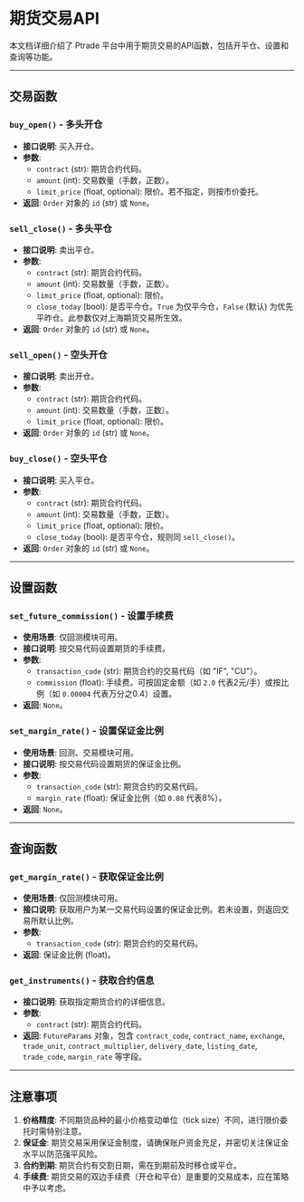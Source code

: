 # 期货交易API

本文档详细介绍了 Ptrade 平台中用于期货交易的API函数，包括开平仓、设置和查询等功能。

---

## 交易函数

### `buy_open()` - 多头开仓

-   **接口说明**: 买入开仓。
-   **参数**:
    -   `contract` (str): 期货合约代码。
    -   `amount` (int): 交易数量（手数，正数）。
    -   `limit_price` (float, optional): 限价。若不指定，则按市价委托。
-   **返回**: `Order` 对象的 `id` (str) 或 `None`。

### `sell_close()` - 多头平仓

-   **接口说明**: 卖出平仓。
-   **参数**:
    -   `contract` (str): 期货合约代码。
    -   `amount` (int): 交易数量（手数，正数）。
    -   `limit_price` (float, optional): 限价。
    -   `close_today` (bool): 是否平今仓。`True` 为仅平今仓，`False` (默认) 为优先平昨仓。此参数仅对上海期货交易所生效。
-   **返回**: `Order` 对象的 `id` (str) 或 `None`。

### `sell_open()` - 空头开仓

-   **接口说明**: 卖出开仓。
-   **参数**:
    -   `contract` (str): 期货合约代码。
    -   `amount` (int): 交易数量（手数，正数）。
    -   `limit_price` (float, optional): 限价。
-   **返回**: `Order` 对象的 `id` (str) 或 `None`。

### `buy_close()` - 空头平仓

-   **接口说明**: 买入平仓。
-   **参数**:
    -   `contract` (str): 期货合约代码。
    -   `amount` (int): 交易数量（手数，正数）。
    -   `limit_price` (float, optional): 限价。
    -   `close_today` (bool): 是否平今仓，规则同 `sell_close()`。
-   **返回**: `Order` 对象的 `id` (str) 或 `None`。

---

## 设置函数

### `set_future_commission()` - 设置手续费

-   **使用场景**: 仅回测模块可用。
-   **接口说明**: 按交易代码设置期货的手续费。
-   **参数**:
    -   `transaction_code` (str): 期货合约的交易代码（如 "IF", "CU"）。
    -   `commission` (float): 手续费。可按固定金额（如 `2.0` 代表2元/手）或按比例（如 `0.00004` 代表万分之0.4）设置。
-   **返回**: `None`。

### `set_margin_rate()` - 设置保证金比例

-   **使用场景**: 回测、交易模块可用。
-   **接口说明**: 按交易代码设置期货的保证金比例。
-   **参数**:
    -   `transaction_code` (str): 期货合约的交易代码。
    -   `margin_rate` (float): 保证金比例（如 `0.08` 代表8%）。
-   **返回**: `None`。

---

## 查询函数

### `get_margin_rate()` - 获取保证金比例

-   **使用场景**: 仅回测模块可用。
-   **接口说明**: 获取用户为某一交易代码设置的保证金比例。若未设置，则返回交易所默认比例。
-   **参数**:
    -   `transaction_code` (str): 期货合约的交易代码。
-   **返回**: 保证金比例 (float)。

### `get_instruments()` - 获取合约信息

-   **接口说明**: 获取指定期货合约的详细信息。
-   **参数**:
    -   `contract` (str): 期货合约代码。
-   **返回**: `FutureParams` 对象，包含 `contract_code`, `contract_name`, `exchange`, `trade_unit`, `contract_multiplier`, `delivery_date`, `listing_date`, `trade_code`, `margin_rate` 等字段。

---

## 注意事项

1.  **价格精度**: 不同期货品种的最小价格变动单位（tick size）不同，进行限价委托时需特别注意。
2.  **保证金**: 期货交易采用保证金制度，请确保账户资金充足，并密切关注保证金水平以防范强平风险。
3.  **合约到期**: 期货合约有交割日期，需在到期前及时移仓或平仓。
4.  **手续费**: 期货交易的双边手续费（开仓和平仓）是重要的交易成本，应在策略中予以考虑。
